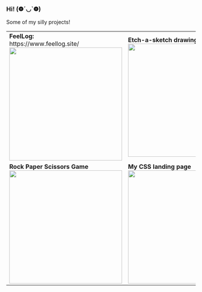 ### Hi! (❁´◡`❁)

<p>Some of my silly projects!</p>

<table>
  <tr>
    <td>
      <strong>FeelLog:</strong><br/>
      https://www.feellog.site/ <br/>
      <img src="https://github.com/user-attachments/assets/0ea5e854-31d9-4b17-8ff4-bef0e8d82a45" width="300"/>
    </td>
    <td>
      <strong>Etch-a-sketch drawing project</strong><br/>
      <img src="https://github.com/user-attachments/assets/fa1c47bb-ead3-4eec-a1a5-5eccde2b1678" width="300"/>
    </td>
  </tr>
  <tr>
    <td>
      <strong>Rock Paper Scissors Game</strong><br/>
      <img src="https://github.com/user-attachments/assets/8c96a3e1-28e9-41f2-a364-3a986e57a0b2" width="300"/>
    </td>
    <td>
      <strong>My CSS landing page</strong><br/>
      <img src="https://github.com/user-attachments/assets/f59a89f5-4a48-41b0-8fcf-5c6a995dbfdd" width="300"/>
    </td>
  </tr>
</table>
